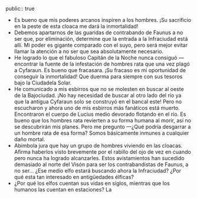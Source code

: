 public:: true

- Es bueno que mis poderes arcanos inspiren a los hombres. ¡Su sacrificio en la peste de esta cloaca me dará la inmortalidad!
- Debemos apartarnos de las guaridas de contrabando de Faunus a no ser que, por eliminación, determine que la entrada a la Infraciudad está allí. Mi poder es gigante comparado con el suyo, pero será mejor evitar llamar la atención a no ser que sea absolutamente necesario.
- He logrado lo que el fabuloso Capitán de la Noche nunca consiguó — encontrar la fuente de la infestación de hombres rata que una vez plagó a Cyfaraun. Es bueno que fracasara. ¡Su fracaso es mi oportunidad de conseguir la inmortalidad! Que duerma para siempre con sus tesoros bajo la Ciudadela Solar.
- He comunicado a mis esbirros que no se molesten en buscar al oeste de la Bajociudad. ¡No hay necesidad de buscar al otro lado del río ya que la antigua Cyfaraun solo se construyó en el bancal este! Pero no escucharon y ahora uno de mis esbirros más fanáticos está muerto. Encontraron el cuerpo de Lucius medio devorado flotando en el río. Es bueno que los hombres rata revierten a su forma humana al morir, así no se descubrirán mis planes. Pero me pregunto —¿Qué podría desgarrar a un hombre rata de esa forma? Somos básicamente inmunes a cualquier daño mortal.
- Abimbola jura que hay un grupo de hombres viviendo en las cloacas. Afirma haberlos visto brevemente por el rabillo del ojo de vez en cuando pero nunca ha logrado alcanzarles. Estos avistamientos han sucedido demasiado al norte del Visón para ser los contrabandistas de Faunus, a no ser... ¿Ese medio elfo estará buscando ahora la Infraciudad? ¿Por qué esta tan interesado en antigüedades élficas?
- ¿Por qué los elfos cuentan sus vidas en siglos, mientras que los humanos las cuentan en estaciones? La